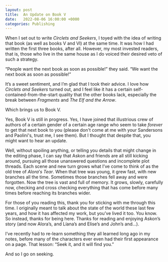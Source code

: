 ```yaml
---  
layout: post  
title:  An Update on Book V  
date:   2022-08-06 16:00:00 +0000  
categories: Publishing  
---
```



When I set out to write *Circlets and Seekers*, I toyed with the idea of writing that book (as well as books V and VI) at the same time. It was how I had written the first three books, after all. However, my most invested readers, that is, those who live in the same house as I do voiced their desired veto of such a strategy.

“People want the next book as soon as possible!” they said. “We want the next book as soon as possible!”

It’s a sweet sentiment, and I’m glad that I took their advice. I love how *Circlets and Seekers* turned out, and I feel like it has a certain self-contained-from-the-start quality that the other books lack, especially the break between *Fragments* and *The Elf and the Arrow*.

Which brings us to Book V.

Yes, Book V is still in progress. Yes, I have joined that illustrious crew of authors of a certain gender of a certain age range who seem to take *forever* to get that next book to you (please don't come at me with your Sandersons and Paolini's, trust me, I see them). But I thought that despite that, you might want to hear an update.

Well, without spoiling anything, or telling you details that might change in the editing phase, I can say that Askon and friends are all still kicking around, pursuing all those unanswered questions and incomplete plot threads. Each scene and new turn grows what I’ve come to think of as the old tree of *Alora*’*s Tear*. When that tree was young, it grew fast, with new branches all the time. Sometimes those branches fell away and were forgotten. Now the tree is vast and full of memory. It grows, slowly, carefully now, checking and cross checking everything that has come before many times before reaching its branches wider.

For those of you reading this, thank you for sticking with me through this time. I originally meant to talk about the state of the world these last few years, and how it has affected my work, but you’ve lived it too. You know. So instead, thanks for being here. Thanks for reading and enjoying Askon’s story (and now Alora’s, and Líana’s and Elise’s and John’s and…).

I’ve recently had to re-learn something they all learned long ago in my notes, before many of the characters ever even had their first appearance on a page. That lesson: “Seek it, and it will find you.”

And so I go on seeking.
